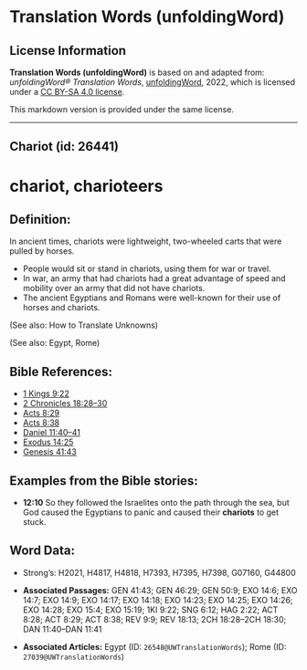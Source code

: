 # Translation Words (unfoldingWord)

## License Information

**Translation Words (unfoldingWord)** is based on and adapted from: _unfoldingWord® Translation Words_, [unfoldingWord](https://unfoldingword.org/utw), 2022, which is licensed under a [CC BY-SA 4.0 license](https://creativecommons.org/licenses/by-sa/4.0/legalcode.en).

This markdown version is provided under the same license.



--------------------------------

## Chariot (id: 26441)

chariot, charioteers
====================

Definition:
-----------

In ancient times, chariots were lightweight, two\-wheeled carts that were pulled by horses.

* People would sit or stand in chariots, using them for war or travel.
* In war, an army that had chariots had a great advantage of speed and mobility over an army that did not have chariots.
* The ancient Egyptians and Romans were well\-known for their use of horses and chariots.

(See also: How to Translate Unknowns)

(See also: Egypt, Rome)

Bible References:
-----------------

* [1 Kings 9:22](https://ref.ly/1Kgs9:22)
* [2 Chronicles 18:28–30](https://ref.ly/2Chr18:28-2Chr18:30)
* [Acts 8:29](https://ref.ly/Acts8:29)
* [Acts 8:38](https://ref.ly/Acts8:38)
* [Daniel 11:40–41](https://ref.ly/Dan11:40-Dan11:41)
* [Exodus 14:25](https://ref.ly/Exod14:25)
* [Genesis 41:43](https://ref.ly/Gen41:43)

Examples from the Bible stories:
--------------------------------

* **12:10** So they followed the Israelites onto the path through the sea, but God caused the Egyptians to panic and caused their **chariots** to get stuck.

Word Data:
----------

* Strong’s: H2021, H4817, H4818, H7393, H7395, H7398, G07160, G44800

* **Associated Passages:** GEN 41:43; GEN 46:29; GEN 50:9; EXO 14:6; EXO 14:7; EXO 14:9; EXO 14:17; EXO 14:18; EXO 14:23; EXO 14:25; EXO 14:26; EXO 14:28; EXO 15:4; EXO 15:19; 1KI 9:22; SNG 6:12; HAG 2:22; ACT 8:28; ACT 8:29; ACT 8:38; REV 9:9; REV 18:13; 2CH 18:28–2CH 18:30; DAN 11:40–DAN 11:41
* **Associated Articles:** Egypt (ID: `26548@UWTranslationWords`); Rome (ID: `27039@UWTranslationWords`)

